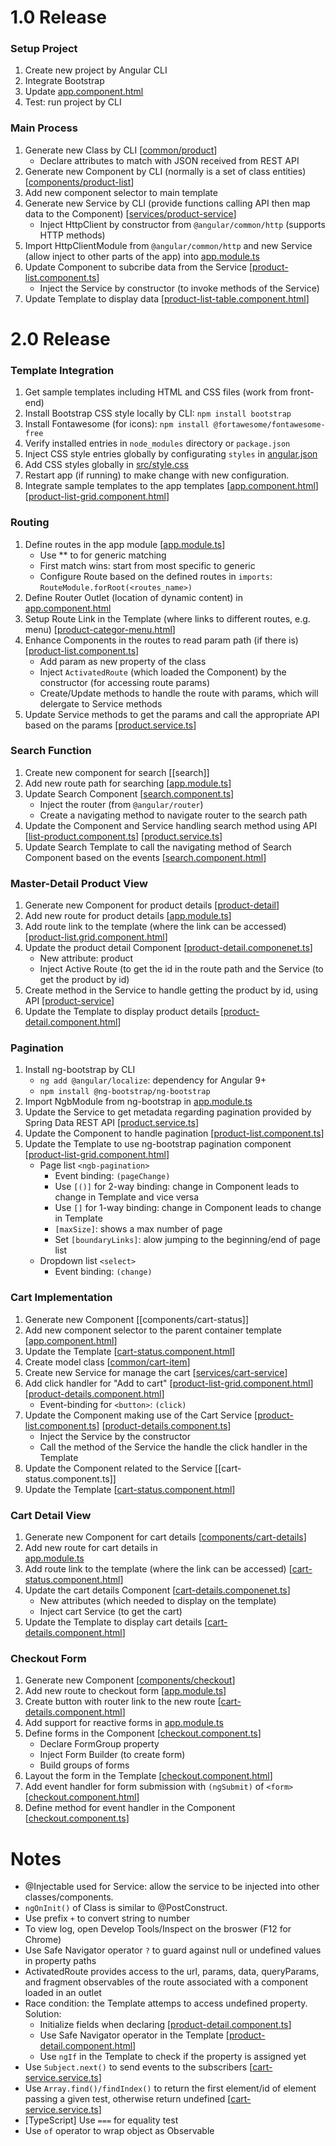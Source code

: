 # 1.0 Release

### Setup Project
1. Create new project by Angular CLI
2. Integrate Bootstrap
3. Update 
[app.component.html]()
4. Test: run project by CLI

### Main Process
1. Generate new Class by CLI 
[[common/product]()]
   - Declare attributes to match with JSON received from REST API 
2. Generate new Component by CLI (normally is a set of class entities) 
[[components/product-list]()]
3. Add new component selector to main template
4. Generate new Service by CLI (provide functions calling API then map data to the Component)
[[services/product-service]()]
   - Inject HttpClient by constructor from ```@angular/common/http``` (supports HTTP methods)
5. Import HttpClientModule from ```@angular/common/http``` and new Service (allow inject to other parts of the app) into 
[app.module.ts]()
6. Update Component to subcribe data from the Service 
[[product-list.component.ts]()]
    - Inject the Service by constructor (to invoke methods of the Service)
7. Update Template to display data 
[[product-list-table.component.html]()]

# 2.0 Release
### Template Integration
1. Get sample templates including HTML and CSS files (work from front-end)
2. Install Bootstrap CSS style locally by CLI: ```npm install bootstrap```
3. Install Fontawesome (for icons): ```npm install @fortawesome/fontawesome-free``` 
4. Verify installed entries in ```node_modules``` directory or ```package.json```
5. Inject CSS style entries globally by configurating ```styles``` in 
[angular.json]() 
6. Add CSS styles globally in 
[src/style.css]()
7. Restart app (if running) to make change with new configuration.
8. Integrate sample templates to the app templates 
[[app.component.html]()] [[product-list-grid.component.html]()]

### Routing
1. Define routes in the app module 
[[app.module.ts]()]
   - Use ** to for generic matching
   - First match wins: start from most specific to generic
   - Configure Route based on the defined routes in ```imports```: ```RouteModule.forRoot(<routes_name>)```
2. Define Router Outlet (location of dynamic content) in 
[app.component.html]()
3. Setup Route Link in the Template (where links to different routes, e.g. menu) 
[[product-categor-menu.html]()] 
4. Enhance Components in the routes to read param path (if there is) 
[[product-list.component.ts]()]
   - Add param as new property of the class
   - Inject ```ActivatedRoute``` (which loaded the Component) by the constructor (for accessing route params)
   - Create/Update methods to handle the route with params, which will delergate to Service methods
5. Update Service methods to get the params and call the appropriate API based on the params
[[product.service.ts]()]

### Search Function
1. Create new component for search 
[[search]]
2. Add new route path for searching 
[[app.module.ts]()]
3. Update Search Component 
[[search.component.ts]()]
   - Inject the router (from ```@angular/router```)
   - Create a navigating method to navigate router to the search path
4. Update the Component and Service handling search method using API
[[list-product.component.ts]()] [[product.service.ts]()]
5. Update Search Template to call the navigating method of Search Component based on the events 
[[search.component.html]()]

### Master-Detail Product View
1. Generate new Component for product details 
[[product-detail]()]
2. Add new route for product details 
[[app.module.ts]()]
3. Add route link to the template (where the link can be accessed) 
[[product-list.grid.component.html]()]
4. Update the product detail Component 
[[product-detail.componenet.ts]()]
   - New attribute: product
   - Inject Active Route (to get the id in the route path and the Service (to get the product by id)
5. Create method in the Service to handle getting the product by id, using API 
[[product-service]()]
6. Update the Template to display product details 
[[product-detail.component.html]()]

### Pagination
1. Install ng-bootstrap by CLI
   - ```ng add @angular/localize```: dependency for Angular 9+
   - ```npm install @ng-bootstrap/ng-bootstrap```
2. Import NgbModule from ng-bootstrap in 
[app.module.ts]()
3. Update the Service to get metadata regarding pagination provided by Spring Data REST API 
[[product.service.ts]()]
4. Update the Component to handle pagination 
[[product-list.component.ts]()]
5. Update the Template to use ng-bootstrap pagination component 
[[product-list-grid.component.html]()] 
   - Page list ```<ngb-pagination>``` 
     - Event binding: ```(pageChange)```
     - Use ```[()]``` for 2-way binding: change in Component leads to change in Template and vice versa
     - Use ```[]``` for 1-way binding: change in Component leads to change in Template
     - ```[maxSize]```: shows a max number of page
     - Set ```[boundaryLinks]```: alow jumping to the beginning/end of page list
   - Dropdown list ```<select>```
     - Event binding: ```(change)```

### Cart Implementation
1. Generate new Component 
[[components/cart-status]]
2. Add new component selector to the parent container template 
[[app.component.html]()]
3. Update the Template 
[[cart-status.component.html]()]
4. Create model class 
[[common/cart-item]()]
5. Create new Service for manage the cart 
[[services/cart-service]()]
6. Add click handler for "Add to cart" 
[[product-list-grid.component.html]()] [[product-details.component.html]()]
   - Event-binding for ```<button>```: ```(click)```
7. Update the Component making use of the Cart Service 
[[product-list.component.ts]()] [[product-details.component.ts]()]
   - Inject the Service by the constructor
   - Call the method of the Service the handle the click handler in the Template
8. Update the Component related to the Service 
[[cart-status.component.ts]]
9. Update the Template 
[[cart-status.component.html]()]

### Cart Detail View
1. Generate new Component for cart details 
[[components/cart-details]()]
2. Add new route for cart details in  
[app.module.ts]()
3. Add route link to the template (where the link can be accessed) 
[[cart-status.component.html]()]
4. Update the cart details Component 
[[cart-details.componenet.ts]()]
   - New attributes (which needed to display on the template)
   - Inject cart Service (to get the cart)
6. Update the Template to display cart details 
[[cart-details.component.html]()]

### Checkout Form
1. Generate new Component 
[[components/checkout]()]
2. Add new route to checkout form 
[[app.module.ts]()]
3. Create button with router link to the new route 
[[cart-details.component.html]()]
4. Add support for reactive forms in 
[app.module.ts]()
5. Define forms in the Component 
[[checkout.component.ts]()]
   - Declare FormGroup property
   - Inject Form Builder (to create form)
   - Build groups of forms
6. Layout the form in the Template 
[[checkout.component.html]()]
7. Add event handler for form submission with ```(ngSubmit)``` of ```<form>```  
[[checkout.component.html]()]
8. Define method for event handler in the Component 
[[checkout.component.ts]()]


# Notes
- @Injectable used for Service: allow the service to be injected into other classes/components.
- ```ngOnInit()``` of Class is similar to @PostConstruct.
- Use prefix ```+``` to convert string to number
- To view log, open Develop Tools/Inspect on the broswer (F12 for Chrome)
- Use Safe Navigator operator ```?``` to guard against null or undefined values in property paths
- ActivatedRoute provides access to the url, params, data, queryParams, and fragment observables of the route associated with a component loaded in an outlet
- Race condition: the Template attemps to access undefined property. Solution:
  - Initialize fields when declaring 
  [[product-detail.component.ts]()]
  - Use Safe Navigator operator in the Template 
  [[product-detail.component.html]()]
  - Use ```ngIf``` in the Template to check if the property is assigned yet
- Use ```Subject.next()``` to send events to the subscribers 
[[cart-service.service.ts]()]
- Use ```Array.find()/findIndex()``` to return the first element/id of element passing a given test, otherwise return undefined
[[cart-service.service.ts]()]
- [TypeScript] Use ```===``` for equality test
- Use ```of``` operator to wrap object as Observable





